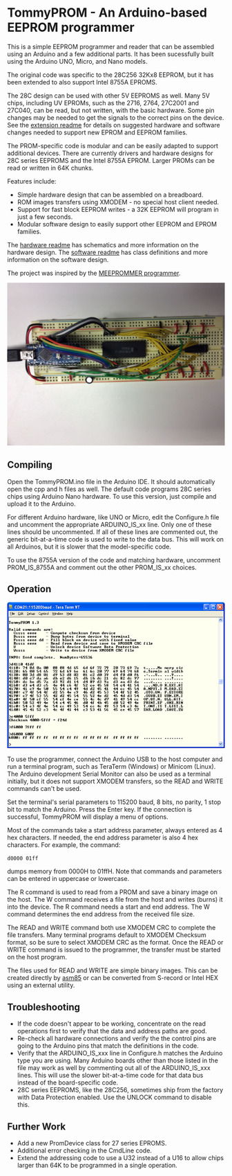 # TommyPROM - An Arduino-based EEPROM programmer
This is a simple EEPROM programmer and reader that can be assembled using an Arduino and a few additional parts.  It has been sucessfully built using the Arduino UNO, Micro, and Nano models.

The original code was specific to the 28C256 32Kx8 EEPROM, but it has been extended to also support Intel 8755A EPROMS.

The 28C design can be used with other 5V EEPROMS as well. Many 5V chips, including UV EPROMs, such as the 2716, 2764, 27C2001 and 27C040, can be read, but not written, with the basic hardware. Some pin changes may be needed to get the signals to the correct pins on the device.  See the [extension readme](README-extension.md) for details on suggested hardware and software changes needed to support new EPROM and EEPROM families.

The PROM-specific code is modular and can be easily adapted to support additional devices. There are currently drivers and hardware designs for 28C series EEPROMS and the Intel 8755A EPROM. Larger PROMs can be read or written in 64K chunks.

Features include:
* Simple hardware design that can be assembled on a breadboard.
* ROM images transfers using XMODEM - no special host client needed.
* Support for fast block EEPROM writes - a 32K EEPROM will program in just a few seconds.
* Modular software design to easily support other EEPROM and EPROM families.

The [hardware readme](hardware/README.md) has schematics and more information on the hardware design. The [software readme](TommyPROM/README.md) has class definitions and more information on the software design.


The project was inspired by the [MEEPROMMER programmer](http://www.ichbinzustaendig.de/dev/meeprommer-en).

![TommyPROM Nano Hardware](docs/TommyPROM-nano.jpg)

## Compiling

Open the TommyPROM.ino file in the Arduino IDE. It should automatically open the cpp and h files as well. The default code programs 28C series chips using Arduino Nano hardware.  To use this version, just compile and upload it to the Arduino.

For different Arduino hardware, like UNO or Micro, edit the Configure.h file and uncomment the appropriate ARDUINO_IS_xx line. Only one of these lines should be uncommented. If all of these lines are commented out, the generic bit-at-a-time code is used to write to the data bus. This will work on all Arduinos, but it is slower that the model-specific code.

To use the 8755A version of the code and matching hardware, uncomment PROM_IS_8755A and comment out the other PROM_IS_xx choices.

## Operation
![TommyPROM Screenshot](docs/tp05.png)

To use the programmer, connect the Arduino USB to the host computer and run a terminal program, such as TeraTerm (Windows) or Minicom (Linux).  The Arduino development Serial Monitor can also be used as a terminal initially, but it does not support XMODEM transfers, so the READ and WRITE commands can't be used.

Set the terminal's serial parameters to 115200 baud, 8 bits, no parity, 1 stop bit to match the Arduino.  Press the Enter key.  If the connection is successful, TommyPROM will display a menu of options.

Most of the commands take a start address parameter, always entered as 4 hex characters.  If needed, the end address parameter is also 4 hex characters.  For example, the command:

    d0000 01ff

dumps memory from 0000H to 01ffH.  Note that commands and parameters can be entered in uppercase or lowercase.

The R command is used to read from a PROM and save a binary image on the host.  The W command receives a file from the host and writes (burns) it into the device.  The R command needs a start and end address.  The W command determines the end address from the received file size.

The READ and WRITE command both use XMODEM CRC to complete the file transfers.  Many terminal programs default to XMODEM Checksum format, so be sure to select XMODEM CRC as the format. Once the READ or WRITE command is issued to the programmer, the transfer must be started on the host program.

The files used for READ and WRITE are simple binary images. This can be created directly by [asm85](http://github.com/TomNisbet/asm85) or can be converted from S-record or Intel HEX using an external utility.

## Troubleshooting
* If the code doesn't appear to be working, concentrate on the read operations first to verify that the data and address paths are good.
* Re-check all hardware connections and verify the the control pins are going to the Arduino pins that match the definitions in the code.
* Verify that the ARDUINO_IS_xxx line in Configure.h matches the Arduino type you are using. Many Arduino boards other than those listed in
the file may work as well by commenting out all of the ARDUINO_IS_xxx lines.  This will use the slower bit-at-a-time code for that data bus instead of the board-specific code.
* 28C series EEPROMS, like the 28C256, sometimes ship from the factory with Data Protection enabled.  Use the UNLOCK command to disable this.

## Further Work
* Add a new PromDevice class for 27 series EPROMS.
* Additional error checking in the CmdLine code.
* Extend the addressing code to use a U32 instead of a U16 to allow chips larger than 64K to be programmed in a single operation.
